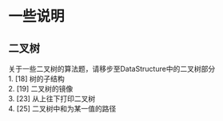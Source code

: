 # 一些说明

## 二叉树
关于一些二叉树的算法题，请移步至DataStructure中的二叉树部分<br>
	1. [18] 树的子结构<br>
	2. [19] 二叉树的镜像<br>
	3. [23] 从上往下打印二叉树<br>
	4. [25] 二叉树中和为某一值的路径<br>
